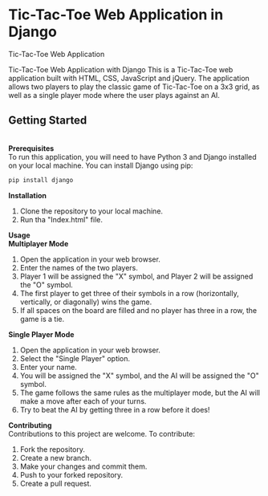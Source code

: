 # Tic-Tac-Toe Web Application in Django
Tic-Tac-Toe Web Application

Tic-Tac-Toe Web Application with Django
This is a Tic-Tac-Toe web application built with HTML, CSS, JavaScript and jQuery. The application allows two players to play the classic game of Tic-Tac-Toe on a 3x3 grid, as well as a single player mode where the user plays against an AI.

<h2>Getting Started</h2></br>
<b>Prerequisites</b></br>
To run this application, you will need to have Python 3 and Django installed on your local machine. You can install Django using pip:</br>

```python
pip install django
```

<b>Installation</b></br>
1. Clone the repository to your local machine.</br>
2. Run tha "Index.html" file.</br>

<b></b>
<b>Usage</b></br>
<b>Multiplayer Mode</b></br>
1. Open the application in your web browser.</br>
2. Enter the names of the two players.</br>
3. Player 1 will be assigned the "X" symbol, and Player 2 will be assigned the "O" symbol.</br>
4. The first player to get three of their symbols in a row (horizontally, vertically, or diagonally) wins the game.</br>
5. If all spaces on the board are filled and no player has three in a row, the game is a tie.</br>

<b>Single Player Mode</b></br>
1. Open the application in your web browser.</br>
2. Select the "Single Player" option.</br>
3. Enter your name.</br>
4. You will be assigned the "X" symbol, and the AI will be assigned the "O" symbol.</br>
5. The game follows the same rules as the multiplayer mode, but the AI will make a move after each of your turns.</br>
6. Try to beat the AI by getting three in a row before it does!</br>

<b>Contributing</b></br>
Contributions to this project are welcome. To contribute:</br>

1. Fork the repository.</br>
2. Create a new branch.</br>
3. Make your changes and commit them.</br>
4. Push to your forked repository.</br>
5. Create a pull request.</br>
